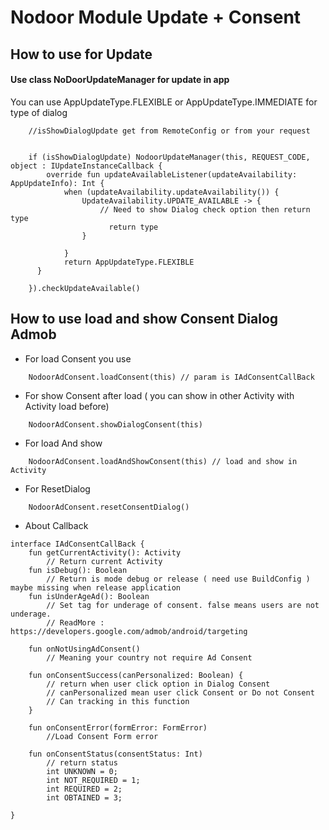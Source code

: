 
# Nodoor Module Update + Consent 
## How to use for Update
#### Use class NoDoorUpdateManager for update in app
You can use AppUpdateType.FLEXIBLE or AppUpdateType.IMMEDIATE for type of dialog

```
	//isShowDialogUpdate get from RemoteConfig or from your request


	if (isShowDialogUpdate) NodoorUpdateManager(this, REQUEST_CODE, object : IUpdateInstanceCallback {  
	    override fun updateAvailableListener(updateAvailability: AppUpdateInfo): Int {  
	        when (updateAvailability.updateAvailability()) {  
	            UpdateAvailability.UPDATE_AVAILABLE -> {  
	                // Need to show Dialog check option then return type  
					  return type  
	            }  
	  
	        }  
	        return AppUpdateType.FLEXIBLE  
	  }  
	  
	}).checkUpdateAvailable()
```


## How to use load and show Consent Dialog Admob
- For load Consent you use
```
	NodoorAdConsent.loadConsent(this) // param is IAdConsentCallBack
```
- For show Consent after load ( you can show in other Activity with Activity load before)
```
	NodoorAdConsent.showDialogConsent(this)
```
- For load And show
```
	NodoorAdConsent.loadAndShowConsent(this) // load and show in Activity
```
- For ResetDialog
```
	NodoorAdConsent.resetConsentDialog()
```

- About Callback
```
interface IAdConsentCallBack {  
    fun getCurrentActivity(): Activity 
		// Return current Activity
    fun isDebug(): Boolean  
	    // Return is mode debug or release ( need use BuildConfig ) maybe missing when release application 
    fun isUnderAgeAd(): Boolean  
	    // Set tag for underage of consent. false means users are not underage.
	    // ReadMore : https://developers.google.com/admob/android/targeting
	    
    fun onNotUsingAdConsent()  
	    // Meaning your country not require Ad Consent
	
	fun onConsentSuccess(canPersonalized: Boolean) {  
	    // return when user click option in Dialog Consent
	    // canPersonalized mean user click Consent or Do not Consent
	    // Can tracking in this function
    }
    
    fun onConsentError(formError: FormError)  
	    //Load Consent Form error
	    
    fun onConsentStatus(consentStatus: Int)
	    // return status 
	    int UNKNOWN = 0;
        int NOT_REQUIRED = 1;
        int REQUIRED = 2;
        int OBTAINED = 3;

}
```

